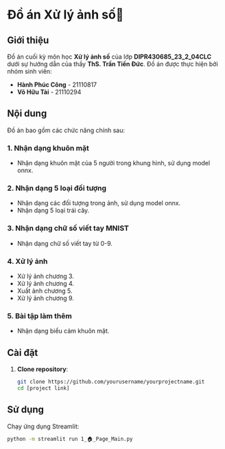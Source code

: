 # Đồ án Xử lý ảnh số📸

## Giới thiệu

Đồ án cuối kỳ môn học **Xử lý ảnh số** của lớp **DIPR430685_23_2_04CLC** dưới sự hướng dẫn của thầy **ThS. Trần Tiến Đức**. Đồ án được thực hiện bởi nhóm sinh viên:

- **Hành Phúc Công** - 21110817
- **Võ Hữu Tài** - 21110294

## Nội dung

Đồ án bao gồm các chức năng chính sau:

### 1. Nhận dạng khuôn mặt
- Nhận dạng khuôn mặt của 5 người trong khung hình, sử dụng model onnx.

### 2. Nhận dạng 5 loại đối tượng
- Nhận dạng các đối tượng trong ảnh, sử dụng model onnx.
- Nhận dạng 5 loại trái cây.

### 3. Nhận dạng chữ số viết tay MNIST
- Nhận dạng chữ số viết tay từ 0-9.

### 4. Xử lý ảnh
- Xử lý ảnh chương 3.
- Xử lý ảnh chương 4.
- Xuất ảnh chương 5.
- Xử lý ảnh chương 9.

### 5. Bài tập làm thêm
- Nhận dạng biểu cảm khuôn mặt.

## Cài đặt

1. **Clone repository**:
    ```bash
    git clone https://github.com/yourusername/yourprojectname.git
    cd [project link]
    ```


## Sử dụng

Chạy ứng dụng Streamlit:
```bash
python -m streamlit run 1_🏠_Page_Main.py
